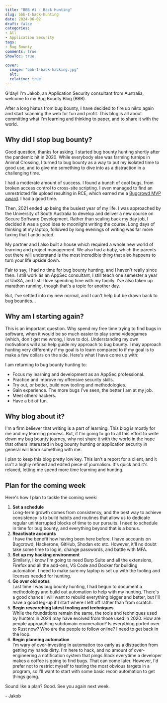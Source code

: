 ```yaml
---
title: "BBB #1 - Back Hunting"
slug: bbb-1-back-hunting
date: 2024-06-02
draft: false
categories:
- All
- Application Security
tags:
- Bug Bounty
comments: true
ShowToc: true

cover:
  image: "bbb-1-back-hacking.jpg"
  alt: 
  relative: true
---
```


G'day! I'm Jakob, an Application Security consultant from Australia, welcome to my Bug Bounty Blog (BBB).

After a long hiatus from bug bounty, I have decided to fire up nikto again and start scanning the web for fun and profit. This blog is all about committing what I'm learning and thinking to paper, and to share it with the world.

## Why did I stop bug bounty?

Good question, thanks for asking. I started bug bounty hunting shortly after the pandemic hit in 2020. While everybody else was farming turnips in Animal Crossing, I turned to bug bounty as a way to put my isolated time to good use, and to give me something to dive into as a distraction in a challenging time.

I had a moderate amount of success. I found a bunch of cool bugs, from broken access control to cross-site scripting. I even managed to find an unrestricted file upload resulting in RCE, which earned me a [Bugcrowd MVP award](https://www.bugcrowd.com/blog/congralations-to-our-mvps-for-q2). I had a good time.

Then, 2021 ended up being the busiest year of my life. I was approached by the University of South Australia to develop and deliver a new course on Secure Software Development. Rather than scaling back my day job, I decided it was a good idea to moonlight writing the course. Long days of thinking at my laptop, followed by long evenings of writing was far more taxing that I anticipated.

My partner and I also built a house which required a whole new world of learning and project management. We also had a baby, which the parents out there will understand is the most incredible thing that also happens to turn your life upside down.

Fair to say, I had no time for bug bounty hunting, and I haven't really since then. I still work as an AppSec consultant, I still teach one semester a year at UniSA, and I still love spending time with my family. I've also taken up marathon running, though that's a topic for another day.

But, I've settled into my new normal, and I can't help but be drawn back to bug bounties...

## Why am I starting again?

This is an important question. Why spend my free time trying to find bugs in software, when it would be so much easier to play some videogames (which, don't get me wrong, I love to do). Understanding my own motivations will also help guide my approach to bug bounty. I may approach hunting very differently if my goal is to learn compared to if my goal is to make a few dollars on the side. Here's what I have come up with:

I am returning to bug bounty hunting to:

- Focus my learning and development as an AppSec professional.
- Practice and improve my offensive security skills.
- Try out, or better, build new tooling and methodologies.
- Gain experience. The more bugs I've seen, the better I am at my job.
- Meet others hackers.
- Have a bit of fun.

## Why blog about it?

I'm a firm believer that writing is a part of learning. This blog is mostly for me and my learning process. But, if I'm going to go to all this effort to write down my bug bounty journey, why not share it with the world in the hope that others interested in bug bounty hunting or application security in general will learn something with me.

I plan to keep this blog pretty low key. This isn't a report for a client, and it isn't a highly refined and edited piece of journalism. It's quick and it's relaxed, letting me spend more time learning and hunting.

## Plan for the coming week

Here's how I plan to tackle the coming week:

1. **Set a schedule**  
   Long-term growth comes from consistency, and the best way to achieve consistency is to build habits and routines that allow us to dedicate regular uninterrupted blocks of time to our pursuits. I need to schedule in time for bug bounty, and everything beyond that is a bonus.
2. **Reactivate accounts**  
   I have the benefit how having been here before. I have accounts on Bugcrowd, Hackerone, GitHub, Shodan etc etc. However, it'll no doubt take some time to log in, change passwords, and battle with MFA.
3. **Set up my hacking environment**  
   Similarly, I know I'm going to need Burp Suite and all the extensions, Firefox and all the add-ons, VS Code and Docker for building automation. I need to make sure my laptop is set up with the tooling and licenses needed for hunting.
4. **Go over old notes**  
   Last time I was bug bounty hunting, I had begun to document a methodology and build out automation to help with my hunting. There's a good chance I will want to rebuild everything bigger and better, but I'll have a good leg-up if I start where I left off rather than from scratch.
5. **Begin researching latest tooling and techniques**  
   While the foundations remain the same, the tools and techniques used by hunters in 2024 may have evolved from those used in 2020. How are people approaching subdomain enumeration? Is everything ported over to Rust now? Who are the people to follow online? I need to get back in the loop.
6. **Begin planning automation**  
   I'm wary of over-investing in automation too early as a distraction from getting my hands dirty. I'm here to hack, and no amount of over-engineering a notification system that pings Slack everytime a developer makes a coffee is going to find bugs. That can come later. However, I'd prefer not to restrict myself to testing the most obvious targets in a program, so I'll want to start with some basic recon automation to get things going.

Sound like a plan? Good. See you again next week.

\- Jakob